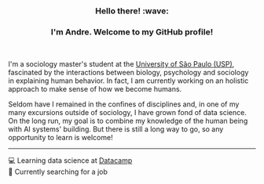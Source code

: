<h3 align="center"> Hello there! :wave: </h3>

<h3 align="center"> I'm Andre. Welcome to my GitHub profile! </h3>

<br>

I'm a sociology master's student at the [University of São Paulo (USP)](https://www5.usp.br/), fascinated by the interactions between biology, psychology and sociology in explaining human behavior. In fact, I am currently working on an holistic approach to make sense of how we become humans.

Seldom have I remained in the confines of disciplines and, in one of my many excursions outside of sociology, I have grown fond of data science. On the long run, my goal is to combine my knowledge of the human being with AI systems' building. But there is still a long way to go, so any opportunity to learn is welcome!

---
:computer: Learning data science at [Datacamp](https://datacamp.com)<br>
:satellite: Currently searching for a job

<!--
**Yfy21/Yfy21** is a ✨ _special_ ✨ repository because its `README.md` (this file) appears on your GitHub profile.

Here are some ideas to get you started:

- 🔭 I’m currently working on ...
- 🌱 I’m currently learning ...
- 👯 I’m looking to collaborate on ...
- 🤔 I’m looking for help with ...
- 💬 Ask me about ...
- 📫 How to reach me: ...
- 😄 Pronouns: ...
- ⚡ Fun fact: ...
-->
